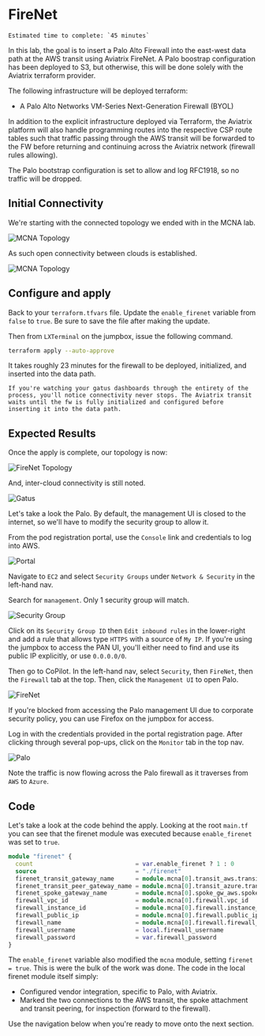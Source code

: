 # FireNet

```{important}
Estimated time to complete: `45 minutes`
```

In this lab, the goal is to insert a Palo Alto Firewall into the east-west data path at the AWS transit using Aviatrix FireNet. A Palo boostrap configuration has been deployed to S3, but otherwise, this will be done solely with the Aviatrix terraform provider.

The following infrastructure will be deployed terraform:

- A Palo Alto Networks VM-Series Next-Generation Firewall (BYOL)

In addition to the explicit infrastructure deployed via Terraform, the Aviatrix platform will also handle programming routes into the respective CSP route tables such that traffic passing through the AWS transit will be forwarded to the FW before returning and continuing across the Aviatrix network (firewall rules allowing).

The Palo bootstrap configuration is set to allow and log RFC1918, so no traffic will be dropped.

## Initial Connectivity

We're starting with the connected topology we ended with in the MCNA lab.

![MCNA Topology](images/mcna_topology.png)

As such open connectivity between clouds is established.

![MCNA Topology](images/mcna_gatus_cloudx.png)

## Configure and apply

Back to your `terraform.tfvars` file. Update the `enable_firenet` variable from `false` to `true`. Be sure to save the file after making the update.

Then from `LXTerminal` on the jumpbox, issue the following command.

```bash
terraform apply --auto-approve
```

It takes roughly 23 minutes for the firewall to be deployed, initialized, and inserted into the data path.

```{note}
If you're watching your gatus dashboards through the entirety of the process, you'll notice connectivity never stops. The Aviatrix transit waits until the fw is fully initialized and configured before inserting it into the data path.
```

## Expected Results

Once the apply is complete, our topology is now:

![FireNet Topology](images/firenet_topology.png)

And, inter-cloud connectivity is still noted.

![Gatus](images/mcna_gatus_cloudx.png)

Let's take a look the Palo. By default, the management UI is closed to the internet, so we'll have to modify the security group to allow it.

From the pod registration portal, use the `Console` link and credentials to log into AWS.

![Portal](images/firenet_aws.png)

Navigate to `EC2` and select `Security Groups` under `Network & Security` in the left-hand nav.

Search for `management`. Only 1 security group will match.

![Security Group](images/firenet_sg.png)

Click on its `Security Group ID` then `Edit inbound rules` in the lower-right and add a rule that allows type `HTTPS` with a source of `My IP`. If you're using the jumpbox to access the PAN UI, you'll either need to find and use its public IP explicitly, or use  `0.0.0.0/0`.

Then go to CoPilot. In the left-hand nav, select `Security`, then `FireNet`, then the `Firewall` tab at the top. Then, click the `Management UI` to open Palo.

![FireNet](images/firenet_firenet.png)

If you're blocked from accessing the Palo management UI due to corporate security policy, you can use Firefox on the jumpbox for access.

Log in with the credentials provided in the portal registration page. After clicking through several pop-ups, click on the `Monitor` tab in the top nav.

![Palo](images/firenet_palo.png)

Note the traffic is now flowing across the Palo firewall as it traverses from `AWS` to `Azure`.

## Code

Let's take a look at the code behind the apply. Looking at the root `main.tf` you can see that the firenet module was executed because `enable_firenet` was set to `true`.

```terraform
module "firenet" {
  count                             = var.enable_firenet ? 1 : 0
  source                            = "./firenet"
  firenet_transit_gateway_name      = module.mcna[0].transit_aws.transit_gateway.gw_name
  firenet_transit_peer_gateway_name = module.mcna[0].transit_azure.transit_gateway.gw_name
  firenet_spoke_gateway_name        = module.mcna[0].spoke_gw_aws.spoke_gateway.gw_name
  firewall_vpc_id                   = module.mcna[0].firewall.vpc_id
  firewall_instance_id              = module.mcna[0].firewall.instance_id
  firewall_public_ip                = module.mcna[0].firewall.public_ip
  firewall_name                     = module.mcna[0].firewall.firewall_name
  firewall_username                 = local.firewall_username
  firewall_password                 = var.firewall_password
}
```

The `enable_firenet` variable also modified the `mcna` module, setting `firenet = true`. This is were the bulk of the work was done. The code in the local firenet module itself simply:

- Configured vendor integration, specific to Palo, with Aviatrix.
- Marked the two connections to the AWS transit, the spoke attachment and transit peering, for inspection (forward to the firewall).

Use the navigation below when you're ready to move onto the next section.
